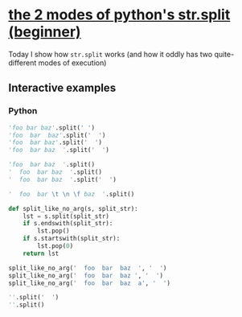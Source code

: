 # [the 2 modes of python's str.split (beginner)](https://youtu.be/6pIPMHP2Lwg)

Today I show how `str.split` works (and how it oddly has two quite-different modes of execution)

## Interactive examples

### Python

```python
'foo bar baz'.split(' ')
'foo  bar  baz'.split('  ')
'foo  bar baz'.split('  ')
'foo  bar baz  '.split('  ')

'foo  bar baz  '.split()
'  foo  bar baz  '.split()
'  foo  bar baz  '.split('  ')

'  foo  bar \t \n \f baz  '.split()

def split_like_no_arg(s, split_str):
    lst = s.split(split_str)
    if s.endswith(split_str):
        lst.pop()
    if s.startswith(split_str):
        lst.pop(0)
    return lst

split_like_no_arg('  foo  bar  baz  ', '  ')
split_like_no_arg('  foo  bar  baz ', '  ')
split_like_no_arg('  foo  bar  baz  a', '  ')

''.split('  ')
''.split()
```
